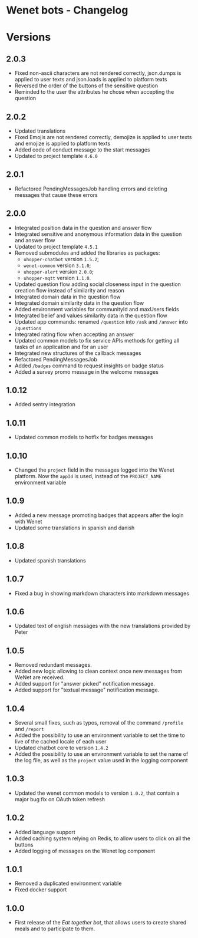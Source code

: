 # Wenet bots - Changelog

# Versions

## 2.0.3
- Fixed non-ascii characters are not rendered correctly, json.dumps is applied to user texts and json.loads is applied to platform texts
- Reversed the order of the buttons of the sensitive question
- Reminded to the user the attributes he chose when accepting the question

## 2.0.2
- Updated translations
- Fixed Emojis are not rendered correctly, demojize is applied to user texts and emojize is applied to platform texts
- Added code of conduct message to the start messages
- Updated to project template `4.6.0`

## 2.0.1
- Refactored PendingMessagesJob handling errors and deleting messages that cause these errors

## 2.0.0
- Integrated position data in the question and answer flow
- Integrated sensitive and anonymous information data in the question and answer flow
- Updated to project template `4.5.1`
- Removed submodules and added the libraries as packages:
  - `uhopper-chatbot` version `1.5.2`;
  - `wenet-common` version `3.1.0`;
  - `uhopper-alert` version `2.0.0`;
  - `uhopper-mqtt` version `1.1.0`.
- Updated question flow adding social closeness input in the question creation flow instead of similarity and reason
- Integrated domain data in the question flow
- Integrated domain similarity data in the question flow
- Added environment variables for communityId and maxUsers fields
- Integrated belief and values similarity data in the question flow
- Updated app commands: renamed `/question` into `/ask` and `/answer` into `/questions`
- Integrated rating flow when accepting an answer
- Updated common models to fix service APIs methods for getting all tasks of an application and for an user
- Integrated new structures of the callback messages
- Refactored PendingMessagesJob
- Added `/badges` command to request insights on badge status
- Added a survey promo message in the welcome messages

## 1.0.12
- Added sentry integration

## 1.0.11
- Updated common models to hotfix for badges messages

## 1.0.10
- Changed the `project` field in the messages logged into the Wenet platform. Now the `appId` is used, instead of the `PROJECT_NAME` environment variable

## 1.0.9
- Added a new message promoting badges that appears after the login with Wenet
- Updated some translations in spanish and danish

## 1.0.8
- Updated spanish translations

## 1.0.7
- Fixed a bug in showing markdown characters into markdown messages

## 1.0.6
- Updated text of english messages with the new translations provided by Peter

## 1.0.5
- Removed redundant messages.
- Added new logic allowing to clean context once new messages from WeNet are received.
- Added support for "answer picked" notification message.
- Added support for "textual message" notification message.

## 1.0.4
- Several small fixes, such as typos, removal of the command `/profile` and `/report`
- Added the possibility to use an environment variable to set the time to live of the cached locale of each user
- Updated chatbot core to version `1.4.2`
- Added the possibility to use an environment variable to set the name of the log file, as well as the `project` value used in the logging component

## 1.0.3
- Updated the wenet common models to version `1.0.2`, that contain a major bug fix on OAuth token refresh

## 1.0.2
- Added language support
- Added caching system relying on Redis, to allow users to click on all the buttons
- Added logging of messages on the Wenet log component

## 1.0.1
- Removed a duplicated environment variable
- Fixed docker support

## 1.0.0
- First release of the _Eat together bot_, that allows users to create shared meals and to participate to them.
